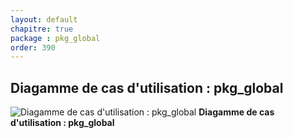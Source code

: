 ```yaml
---
layout: default
chapitre: true
package : pkg_global
order: 390
---
```


## Diagamme de cas d'utilisation : pkg_global

![Diagamme de cas d'utilisation : pkg_global](/soli-lms/diagrammes/pkg_global/uses_cases_pkg_technologies.svg)
**Diagamme de cas d'utilisation : pkg_global**